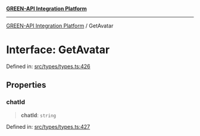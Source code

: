 [**GREEN-API Integration Platform**](../README.md)

***

[GREEN-API Integration Platform](../globals.md) / GetAvatar

# Interface: GetAvatar

Defined in: [src/types/types.ts:426](https://github.com/green-api/greenapi-integration/blob/20ab1c18eae4ff2cd48cede03d005dd7127abc0b/src/types/types.ts#L426)

## Properties

### chatId

> **chatId**: `string`

Defined in: [src/types/types.ts:427](https://github.com/green-api/greenapi-integration/blob/20ab1c18eae4ff2cd48cede03d005dd7127abc0b/src/types/types.ts#L427)
